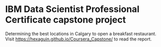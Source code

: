 # IBM Data Scientist Professional Certificate capstone project
Determining the best locations in Calgary to open a breakfast restaurant. Visit https://hexaguin.github.io/Coursera_Capstone/ to read the report.
